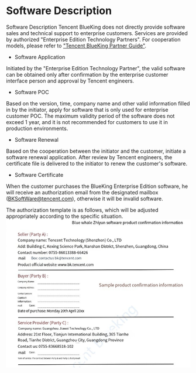 # Software Description

Software Description Tencent BlueKing does not directly provide software sales and technical support to enterprise customers. Services are provided by authorized "Enterprise Edition Technology Partners". For cooperation models, please refer to ["Tencent BlueKing Partner Guide"](https://bk.tencent.com/cooperation_partner/).

- Software Application

Initiated by the "Enterprise Edition Technology Partner", the valid software can be obtained only after confirmation by the enterprise customer interface person and approval by Tencent engineers.

- Software POC

Based on the version, time, company name and other valid information filled in by the initiator, apply for software that is only used for enterprise customer POC. The maximum validity period of the software does not exceed 1 year, and it is not recommended for customers to use it in production environments.

- Software Renewal

Based on the cooperation between the initiator and the customer, initiate a software renewal application. After review by Tencent engineers, the certificate file is delivered to the initiator to renew the customer's software.

- Software Certificate

When the customer purchases the BlueKing Enterprise Edition software, he will receive an authorization email from the designated mailbox (BKSoftWare@tencent.com), otherwise it will be invalid software.

The authorization template is as follows, which will be adjusted appropriately according to the specific situation.
![Sample of Software Purchase Confirmation Letter](../assets/querenhan.png)